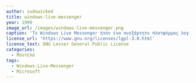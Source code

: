 ```yaml
---
author: sudowicked		
title: windows-live-messenger
year: 1999
image_url: /images/windows-live-messenger.png
caption: 'Το Windows Live Messenger ήταν ένα ανεξάρτητο πλατφόρμας λογισμικό instant messaging από την Microsoft που παρείχε στους χρήστες υπηρεσίες κειμένου, ήχου και βίντεο'
license_url: 'https://www.gnu.org/licenses/lgpl-3.0.html'
license_text: GNU Lesser General Public License
categories:
  - Μοντέλα
tags:
  - Windows-Live-Messenger
  - Microsoft
---
```


